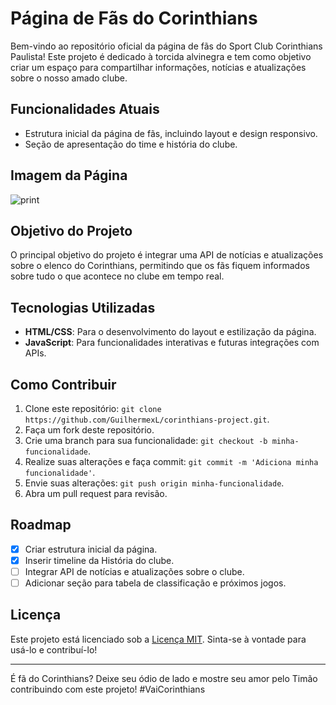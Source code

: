 # Página de Fãs do Corinthians

Bem-vindo ao repositório oficial da página de fãs do Sport Club Corinthians Paulista! Este projeto é dedicado à torcida alvinegra e tem como objetivo criar um espaço para compartilhar informações, notícias e atualizações sobre o nosso amado clube.

## Funcionalidades Atuais
- Estrutura inicial da página de fãs, incluindo layout e design responsivo.
- Seção de apresentação do time e história do clube.

## Imagem da Página

![print](https://github.com/user-attachments/assets/fd5e6e28-f94e-4afd-9ccb-8c268e37033c)


## Objetivo do Projeto
O principal objetivo do projeto é integrar uma API de notícias e atualizações sobre o elenco do Corinthians, permitindo que os fãs fiquem informados sobre tudo o que acontece no clube em tempo real.

## Tecnologias Utilizadas
- **HTML/CSS**: Para o desenvolvimento do layout e estilização da página.
- **JavaScript**: Para funcionalidades interativas e futuras integrações com APIs.

## Como Contribuir
1. Clone este repositório: `git clone https://github.com/GuilhermexL/corinthians-project.git`.
2. Faça um fork deste repositório.
3. Crie uma branch para sua funcionalidade: `git checkout -b minha-funcionalidade`.
4. Realize suas alterações e faça commit: `git commit -m 'Adiciona minha funcionalidade'`.
5. Envie suas alterações: `git push origin minha-funcionalidade`.
6. Abra um pull request para revisão.

## Roadmap
- [x] Criar estrutura inicial da página.
- [x] Inserir timeline da História do clube.
- [ ] Integrar API de notícias e atualizações sobre o clube.
- [ ] Adicionar seção para tabela de classificação e próximos jogos.

## Licença
Este projeto está licenciado sob a [Licença MIT](LICENSE). Sinta-se à vontade para usá-lo e contribuí-lo!

---
É fã do Corinthians? Deixe seu ódio de lado e mostre seu amor pelo Timão contribuindo com este projeto! #VaiCorinthians

